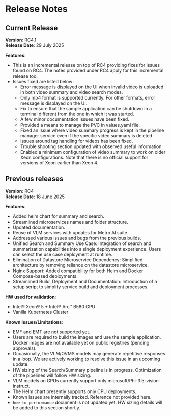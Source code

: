 # Release Notes


## Current Release
**Version**: RC4.1 \
**Release Date**: 29 July 2025  

**Features**:
- This is an incremental release on top of RC4 providing fixes for issues found on RC4. The notes provided under RC4 apply for this incremental release too.
- Issues fixed are listed below:
    - Error message is displayed on the UI when invalid video is uploaded in both video summary and video search modes.
    - Only mp4 format is supported currently. For other formats, error message is displayed on the UI.
    - Fix to ensure that the sample application can be shutdown in a terminal different from the one in which it was started.
    - A few minor documentation issues have been fixed.
    - Provided a means to manage the PVC in values.yaml file.
    - Fixed an issue where video summary progress is kept in the pipeline manager service even if the specific video summary is deleted
    - Issues around tag handling for videos has been fixed.
    - Trouble shooting section updated with observed useful information.
    - Enabled a minimum configuration of video summary to work on older Xeon configurations. Note that there is no official support for versions of Xeon earlier than Xeon 4.


## Previous releases

**Version**: RC4 \
**Release Date**: 18 June 2025  

**Features**:
- Added helm chart for summary and search.
- Streamlined microservices names and folder structure.
- Updated documentation.
- Reuse of VLM services with updates for Metro AI suite.
- Addressed various issues and bugs from the previous builds.
- Unified Search and Summary Use Case: Integration of search and summarization capabilities into a single deployment experience. Users can select the use case deployment at runtime.
- Elimination of Datastore Microservice Dependency: Simplified architecture by removing reliance on the datastore microservice.
- Nginx Support: Added compatibility for both Helm and Docker Compose-based deployments.
- Streamlined Build, Deployment and Documentation: Introduction of a setup script to simplify service build and deployment processes.

**HW used for validation**:
- Intel® Xeon® 5 + Intel® Arc&trade; B580 GPU
- Vanilla Kubernetes Cluster

**Known Issues/Limitations**:
- EMF and EMT are not supported yet.
- Users are required to build the images and use the sample application. Docker images are not available yet on public registries (pending approvals).
- Occasionally, the VLM/OVMS models may generate repetitive responses in a loop. We are actively working to resolve this issue in an upcoming update.
- HW sizing of the Search/Summary pipeline is in progress. Optimization of the pipelines will follow HW sizing.
- VLM models on GPUs currently support only microsoft/Phi-3.5-vision-instruct.
- The Helm chart presently supports only CPU deployments.
- Known issues are internally tracked. Reference not provided here.
- `how-to-performance` document is not updated yet. HW sizing details will be added to this section shortly.
